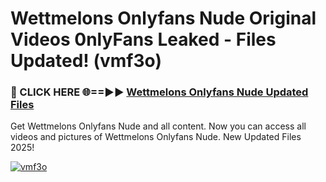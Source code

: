# Wettmelons Onlyfans Nude Original Videos 0nlyFans Leaked - Files Updated! (vmf3o)

<h3>🔴 CLICK HERE 🌐==►► <a href="https://tinyurl.com/3hn5wdd3" rel="nofollow">Wettmelons Onlyfans Nude Updated Files</a></h3>

Get Wettmelons Onlyfans Nude and all content. Now you can access all videos and pictures of Wettmelons Onlyfans Nude. New Updated Files 2025!

[![vmf3o](https://i.imgur.com/4HnBqBT.gif)](https://tinyurl.com/3hn5wdd3)
